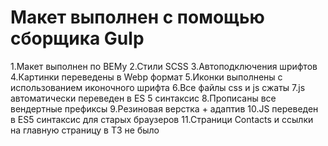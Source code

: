 # Макет выполнен с помощью сборщика Gulp
1.Макет выполнен по BEMу
2.Стили SCSS
3.Автоподключения шрифтов
4.Картинки переведены в Webp формат
5.Иконки выполнены с использованием иконочного шрифта
6.Все файлы css и js сжаты
7.js автоматически переведен в ES 5 синтаксис
8.Прописаны все вендертные префиксы
9.Резиновая верстка + адаптив
10.JS переведен в ES5 синтаксис для старых браузеров
11.Страници Contacts и ссылки на главную страницу в ТЗ не было
